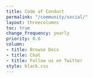 ```yaml
---
title: Code of Conduct
permalink: "/community/social/"
layout: threecolumns
toc: true
change_frequency: yearly
priority: 0.6
column:
- title: Browse Docs
- title: Chat
- title: Follow us on Twitter
style: black.css
---
```


